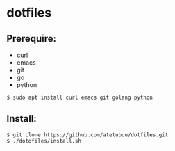 # dotfiles

## Prerequire:
 - curl
 - emacs
 - git
 - go
 - python

```
$ sudo apt install curl emacs git golang python
```

## Install:
```
$ git clone https://github.com/atetubou/dotfiles.git
$ ./dotofiles/install.sh
```
